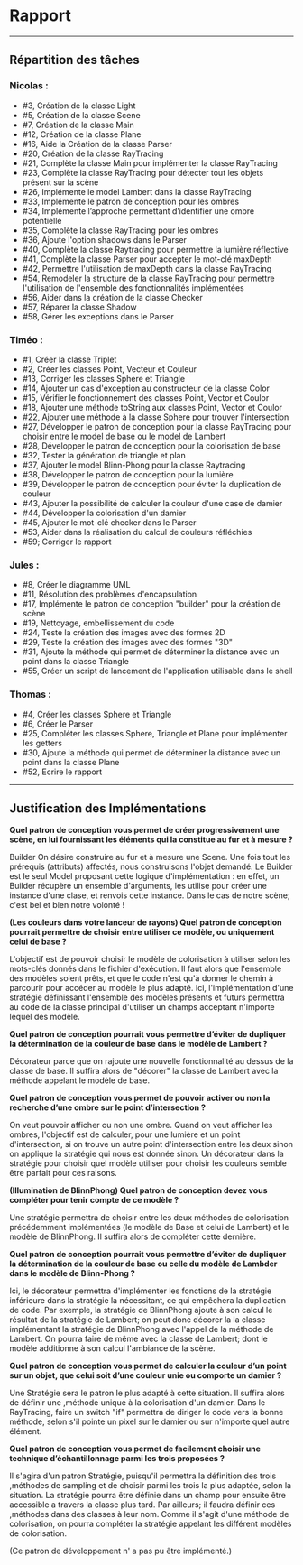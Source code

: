 # Rapport

---

## Répartition des tâches
### Nicolas :
- #3, Création de la classe Light
- #5, Création de la classe Scene
- #7, Création de la classe Main
- #12, Création de la classe Plane
- #16, Aide la Création de la classe Parser
- #20, Création de la classe RayTracing
- #21, Complète la classe Main pour implémenter la classe RayTracing
- #23, Complète la classe RayTracing pour détecter tout les objets présent sur la scène
- #26, Implémente le model Lambert dans la classe RayTracing
- #33, Implémente le patron de conception pour les ombres
- #34, Implémente l’approche permettant d’identifier une ombre potentielle
- #35, Complète la classe RayTracing pour les ombres
- #36, Ajoute l'option shadows dans le Parser
- #40, Complète la classe Raytracing pour permettre la lumière réflective
- #41, Complète la classe Parser pour accepter le mot-clé maxDepth
- #42, Permettre l'utilisation de maxDepth dans la classe RayTracing
- #54, Remodeler la structure de la classe RayTracing pour permettre l'utilisation de l'ensemble des fonctionnalités implémentées
- #56, Aider dans la création de la classe Checker
- #57, Réparer la classe Shadow
- #58, Gérer les exceptions dans le Parser


### Timéo : 
- #1, Créer la classe Triplet
- #2, Créer les classes Point, Vecteur et Couleur
- #13, Corriger les classes Sphere et Triangle
- #14, Ajouter un cas d'exception au constructeur de la classe Color
- #15, Vérifier le fonctionnement des classes Point, Vector et Coulor
- #18, Ajouter une méthode toString aux classes Point, Vector et Coulor
- #22, Ajouter une méthode à la classe Sphere pour trouver l'intersection
- #27, Développer le patron de conception pour la classe RayTracing pour choisir entre le model de base ou le model de Lambert
- #28, Développer le patron de conception pour la colorisation de base
- #32, Tester la génération de triangle et plan
- #37, Ajouter le model Blinn-Phong pour la classe Raytracing
- #38, Développer le patron de conception pour la lumière
- #39, Développer le patron de conception pour éviter la duplication de couleur
- #43, Ajouter la possibilité de calculer la couleur d'une case de damier
- #44, Développer la colorisation d'un damier
- #45, Ajouter le mot-clé checker dans le Parser
- #53, Aider dans la réalisation du calcul de couleurs réfléchies
- #59; Corriger le rapport


### Jules : 
- #8, Créer le diagramme UML
- #11, Résolution des problèmes d'encapsulation
- #17, Implémente le patron de conception "builder" pour la création de scène
- #19, Nettoyage, embellissement du code
- #24, Teste la création des images avec des formes 2D
- #29, Teste la création des images avec des formes "3D"
- #31, Ajoute la méthode qui permet de déterminer la distance avec un point dans la classe Triangle
- #55, Créer un script de lancement de l'application utilisable dans le shell


### Thomas :
- #4, Créer les classes Sphere et Triangle
- #6, Créer le Parser
- #25, Compléter les classes Sphere, Triangle et Plane pour implémenter les getters
- #30, Ajoute la méthode qui permet de déterminer la distance avec un point dans la classe Plane
- #52, Ecrire le rapport


---

## Justification des Implémentations

__Quel patron de conception vous permet de créer progressivement une scène, en lui fournissant les éléments qui la constitue au fur et à mesure ?__

Builder
On désire construire au fur et à mesure une Scene. Une fois tout les prérequis (attributs) affectés, nous construisons l'objet demandé.
Le Builder est le seul Model proposant cette logique d'implémentation : en effet, un Builder récupère un ensemble d'arguments, les utilise pour créer une instance d'une clase, et renvois cette instance. Dans le cas de notre scène; c'est bel et bien notre volonté !


__(Les couleurs dans votre lanceur de rayons) Quel patron de conception pourrait permettre de choisir entre utiliser ce modèle, ou uniquement celui de base ?__

L'objectif est de pouvoir choisir le modèle de colorisation à utiliser selon les mots-clés donnés dans le fichier d'exécution. Il faut alors que l'ensemble des modèles soient prêts, et que le code n'est qu'à donner le chemin à parcourir pour accéder au modèle le plus adapté. Ici, l'implémentation d'une stratégie définissant l'ensemble des modèles présents et futurs permettra au code de la classe principal d'utiliser un champs acceptant n'importe lequel des modèle.


__Quel patron de conception pourrait vous permettre d’éviter de dupliquer la détermination de la couleur de base dans le modèle de Lambert ?__

Décorateur parce que on rajoute une nouvelle fonctionnalité au dessus de la classe de base. Il suffira alors de "décorer" la classe de Lambert avec la méthode appelant le modèle de base.


__Quel patron de conception vous permet de pouvoir activer ou non la recherche d’une ombre sur le point d’intersection ?__

On veut pouvoir afficher ou non une ombre. Quand on veut afficher les ombres, l'objectif est de calculer, pour une lumière et un point d'intersection, si on trouve un autre point d'intersection entre les deux sinon on applique la stratégie qui nous est donnée sinon. Un décorateur dans la stratégie pour choisir quel modèle utiliser pour choisir les couleurs semble être parfait pour ces raisons.


__(Illumination de BlinnPhong) Quel patron de conception devez vous compléter pour tenir compte de ce modèle ?__

Une stratégie permettra de choisir entre les deux méthodes de colorisation précédemment implémentées (le modèle de Base et celui de Lambert) et le modèle de BlinnPhong. Il suffira alors de compléter cette dernière.


__Quel patron de conception pourrait vous permettre d’éviter de dupliquer la détermination de la couleur de base ou celle du modèle de Lambder dans le modèle de Blinn-Phong ?__

Ici, le décorateur permettra d'implémenter les fonctions de la stratégie inférieure dans la stratégie la nécessitant, ce qui empêchera la duplication de code. Par exemple, la stratégie de BlinnPhong ajoute à son calcul le résultat de la stratégie de Lambert; on peut donc décorer la la classe implémentant la stratégie de BlinnPhong avec l'appel de la méthode de Lambert. On pourra faire de même avec la classe de Lambert; dont le modèle additionne à son calcul l'ambiance de la scène.


__Quel patron de conception vous permet de calculer la couleur d’un point sur un objet, que celui soit d’une couleur unie ou comporte un damier ?__

Une Stratégie sera le patron le plus adapté à cette situation. Il suffira alors de définir une ,méthode unique à la colorisation d'un damier. Dans le RayTracing, faire un switch "if" permettra de diriger le code vers la bonne méthode, selon s'il pointe un pixel sur le damier ou sur n'importe quel autre élément.


__Quel patron de conception vous permet de facilement choisir une technique d’échantillonnage
parmi les trois proposées ?__

Il s'agira d'un patron Stratégie, puisqu'il permettra la définition des trois ,méthodes de sampling et de choisir parmi les trois la plus adaptée, selon la situation. La stratégie pourra être définie dans un champ pour ensuite être accessible a travers la classe plus tard. Par ailleurs; il faudra définir ces ,méthodes dans des classes à leur nom.
Comme il s'agit d'une méthode de colorisation, on pourra compléter la stratégie appelant les différent modèles de colorisation.

(Ce patron de développement n' a pas pu être implémenté.)
